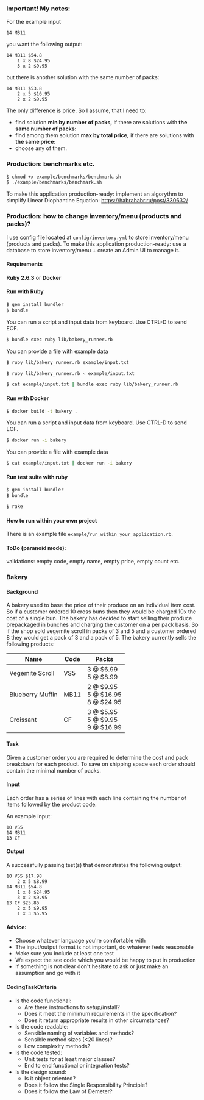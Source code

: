 ### Important! My notes:

For the example input

```
14 MB11
```

you want the following output:

```
14 MB11 $54.8
    1 x 8 $24.95
    3 x 2 $9.95
```

but there is another solution with the same number of packs:

```
14 MB11 $53.8
    2 x 5 $16.95
    2 x 2 $9.95
```

The only difference is price. So I assume, that I need to:
* find solution **min by number of packs,** if there are solutions with **the same number of packs:**
* find among them solution **max by total price,** if there are solutions with **the same price:**
* choose any of them.

### Production: benchmarks etc.

```bash
$ chmod +x example/benchmarks/benchmark.sh
$ ./example/benchmarks/benchmark.sh
```

To make this application production-ready: implement an algorythm to simplify Linear Diophantine Equation:
https://habrahabr.ru/post/330632/

### Production: how to change inventory/menu (products and packs)?

I use config file located at `config/inventory.yml` to store inventory/menu (products and packs).
To make this application production-ready: use a database to store inventory/menu + create an Admin UI to manage it.

#### Requirements

**Ruby 2.6.3** or **Docker**

#### Run with Ruby

```bash
$ gem install bundler
$ bundle
```

You can run a script and input data from keyboard. Use CTRL-D to send EOF.

```bash
$ bundle exec ruby lib/bakery_runner.rb
```

You can provide a file with example data

```bash
$ ruby lib/bakery_runner.rb example/input.txt
```

```bash
$ ruby lib/bakery_runner.rb < example/input.txt
```

```bash
$ cat example/input.txt | bundle exec ruby lib/bakery_runner.rb
```

#### Run with Docker

```bash
$ docker build -t bakery .
```

You can run a script and input data from keyboard. Use CTRL-D to send EOF.

```bash
$ docker run -i bakery
```

You can provide a file with example data

```bash
$ cat example/input.txt | docker run -i bakery
```

#### Run test suite with ruby

```bash
$ gem install bundler
$ bundle
```

```bash
$ rake
```

#### How to run within your own project

There is an example file `example/run_within_your_application.rb`.

#### ToDo (paranoid mode):

validations:
empty code, empty name, empty price, empty count etc.

### Bakery

#### Background

A bakery used to base the price of their produce on an individual item cost. So if a customer ordered 10 cross buns then they would be charged 10x the cost of a single bun. The bakery has decided to start selling their produce prepackaged in bunches and charging the customer on a per pack basis. So if the shop sold vegemite scroll in packs of 3 and 5 and a customer ordered 8 they would get a pack of 3 and a pack of 5. The bakery currently sells the following products:

| Name             | Code | Packs |
| ---------------- | ---- | ------------------------------------- |
| Vegemite Scroll  | VS5  | 3 @ $6.99<br>5 @ $8.99                |
| Blueberry Muffin | MB11 | 2 @ $9.95<br>5 @ $16.95<br>8 @ $24.95 |
| Croissant        | CF   | 3 @ $5.95<br>5 @ $9.95<br>9 @ $16.99  |

#### Task

Given a customer order you are required to determine the cost and pack breakdown for each product. To save on shipping space each order should contain the minimal number of packs.

#### Input

Each order has a series of lines with each line containing the number of items followed by the product code. 

An example input:

```
10 VS5
14 MB11
13 CF
```

#### Output

A successfully passing test(s) that demonstrates the following output:

```
10 VS5 $17.98
    2 x 5 $8.99
14 MB11 $54.8
    1 x 8 $24.95
    3 x 2 $9.95
13 CF $25.85
    2 x 5 $9.95
    1 x 3 $5.95
```

#### Advice:

* Choose whatever language you're comfortable with
* The input/output format is not important, do whatever feels reasonable
* Make sure you include at least one test
* We expect the see code which you would be happy to put in production
* If something is not clear don't hesitate to ask or just make an assumption and go with it

#### CodingTaskCriteria

* Is the code functional:
  * Are there instructions to setup/install?
  * Does it meet the minimum requirements in the specification?
  * Does it return appropriate results in other circumstances?
* Is the code readable:
  * Sensible naming of variables and methods?
  * Sensible method sizes (<20 lines)?
  * Low complexity methods?
* Is the code tested:
  * Unit tests for at least major classes?
  * End to end functional or integration tests?
* Is the design sound:
  * Is it object oriented?
  * Does it follow the Single Responsibility Principle?
  * Does it follow the Law of Demeter?
